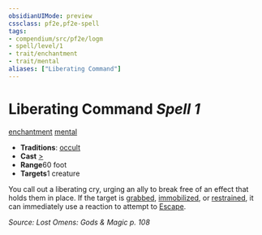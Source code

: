 ```yaml
---
obsidianUIMode: preview
cssclass: pf2e,pf2e-spell
tags:
- compendium/src/pf2e/logm
- spell/level/1
- trait/enchantment
- trait/mental
aliases: ["Liberating Command"]
---
```

# Liberating Command *Spell 1*   
[enchantment](../../Rules/traits/enchantment.md)  [mental](../../Rules/traits/mental.md)  

- **Traditions**: [occult](../../Rules/traits/occult.md)
- **Cast** [>](../../Rules/core-rulebook/chapter-9-playing-the-game.md#Actions "Single Action") 
- **Range**60 foot
- **Targets**1 creature

You call out a liberating cry, urging an ally to break free of an effect that holds them in place. If the target is [grabbed](../../Rules/conditions.md#Grabbed), [immobilized](../../Rules/conditions.md#Immobilized), or [restrained](../../Rules/conditions.md#Restrained), it can immediately use a reaction to attempt to [Escape](../../Rules/actions/escape.md).

*Source: Lost Omens: Gods & Magic p. 108*